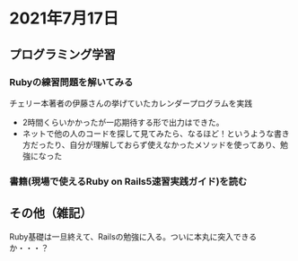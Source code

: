 # 2021年7月17日
## プログラミング学習
### Rubyの練習問題を解いてみる
チェリー本著者の伊藤さんの挙げていたカレンダープログラムを実践
- 2時間くらいかかったが一応期待する形で出力はできた。
- ネットで他の人のコードを探して見てみたら、なるほど！というような書き方だったり、自分が理解しておらず使えなかったメソッドを使ってあり、勉強になった
### 書籍(現場で使えるRuby on Rails5速習実践ガイド)を読む


## その他（雑記）
Ruby基礎は一旦終えて、Railsの勉強に入る。ついに本丸に突入できるか・・・？  
